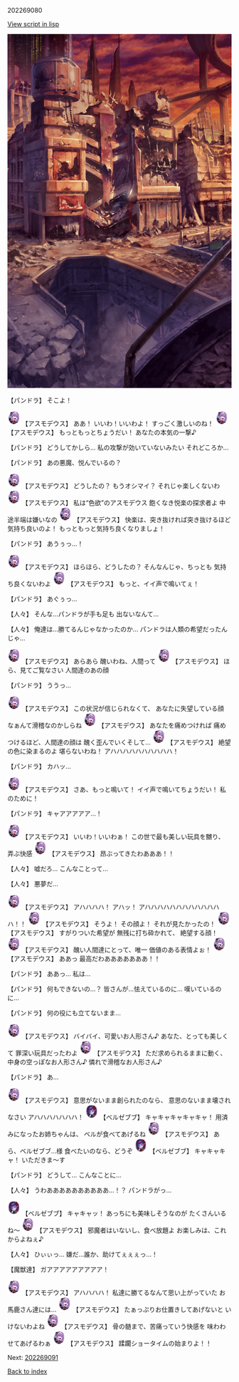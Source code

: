 202269080

[View script in lisp](../scripts/202269080.txt)

![ground_surface_break.png](../images/backgrounds/ground_surface_break.png)

【パンドラ】
そこよ！

<img src="../images/units/960021.png" alt="960021.png" height="34"/>
【アスモデウス】
ああ！
いいわ！いいわよ！
すっごく激しいのね！

<img src="../images/units/960021.png" alt="960021.png" height="34"/>
【アスモデウス】
もっともっとちょうだい！
あなたの本気の一撃♪

【パンドラ】
どうしてかしら…
私の攻撃が効いていないみたい
それどころか…

【パンドラ】
あの悪魔、悦んでいるの？

<img src="../images/units/960021.png" alt="960021.png" height="34"/>
【アスモデウス】
どうしたの？
もうオシマイ？
それじゃ楽しくないわ

<img src="../images/units/960021.png" alt="960021.png" height="34"/>
【アスモデウス】
私は“色欲”のアスモデウス
飽くなき悦楽の探求者よ
中途半端は嫌いなの

<img src="../images/units/960021.png" alt="960021.png" height="34"/>
【アスモデウス】
快楽は、突き抜ければ突き抜けるほど
気持ち良いのよ！
もっともっと気持ち良くなりましょ！

【パンドラ】
あうぅっ…！

<img src="../images/units/960021.png" alt="960021.png" height="34"/>
【アスモデウス】
ほらほら、どうしたの？
そんなんじゃ、ちっとも
気持ち良くないわよ

<img src="../images/units/960021.png" alt="960021.png" height="34"/>
【アスモデウス】
もっと、イイ声で鳴いてぇ！

【パンドラ】
あぐぅっ…

【人々】
そんな…パンドラが手も足も
出ないなんて…

【人々】
俺達は…勝てるんじゃなかったのか…
パンドラは人類の希望だったんじゃ…

<img src="../images/units/960021.png" alt="960021.png" height="34"/>
【アスモデウス】
あらあら
醜いわね、人間って

<img src="../images/units/960021.png" alt="960021.png" height="34"/>
【アスモデウス】
ほら、見てご覧なさい
人間達のあの顔

【パンドラ】
ううっ…

<img src="../images/units/960021.png" alt="960021.png" height="34"/>
【アスモデウス】
この状況が信じられなくて、
あなたに失望している顔
なぁんて滑稽なのかしらね

<img src="../images/units/960021.png" alt="960021.png" height="34"/>
【アスモデウス】
あなたを痛めつければ
痛めつけるほど、人間達の顔は
醜く歪んでいくそして…

<img src="../images/units/960021.png" alt="960021.png" height="34"/>
【アスモデウス】
絶望の色に染まるのよ
堪らないわね！
アハハハハハハハハハハ！

【パンドラ】
カハッ…

<img src="../images/units/960021.png" alt="960021.png" height="34"/>
【アスモデウス】
さあ、もっと鳴いて！
イイ声で鳴いてちょうだい！
私のために！

【パンドラ】
キャアアアアア…！

<img src="../images/units/960021.png" alt="960021.png" height="34"/>
【アスモデウス】
いいわ！いいわぁ！
この世で最も美しい玩具を嬲り、
弄ぶ快感

<img src="../images/units/960021.png" alt="960021.png" height="34"/>
【アスモデウス】
昂ぶってきたわあああ！！

【人々】
嘘だろ…
こんなことって…

【人々】
悪夢だ…

<img src="../images/units/960021.png" alt="960021.png" height="34"/>
【アスモデウス】
アハハハハ！
アハッ！
アハハハハハハハハハハハハハ！！

<img src="../images/units/960021.png" alt="960021.png" height="34"/>
【アスモデウス】
そうよ！
その顔よ！
それが見たかったの！

<img src="../images/units/960021.png" alt="960021.png" height="34"/>
【アスモデウス】
すがりついた希望が
無残に打ち砕かれて、
絶望する顔！

<img src="../images/units/960021.png" alt="960021.png" height="34"/>
【アスモデウス】
醜い人間達にとって、唯一
価値のある表情よぉ！

<img src="../images/units/960021.png" alt="960021.png" height="34"/>
【アスモデウス】
ああっ
最高だわあああああああ！！

【パンドラ】
ああっ…
私は…

【パンドラ】
何もできないの…？
皆さんが…怯えているのに…
嘆いているのに…

【パンドラ】
何の役にも立てないまま…

<img src="../images/units/960021.png" alt="960021.png" height="34"/>
【アスモデウス】
バイバイ、可愛いお人形さん♪
あなた、とっても美しくて
罪深い玩具だったわよ

<img src="../images/units/960021.png" alt="960021.png" height="34"/>
【アスモデウス】
ただ求められるままに動く、
中身の空っぽなお人形さん♪
憐れで滑稽なお人形さん♪

【パンドラ】
あ…

<img src="../images/units/960021.png" alt="960021.png" height="34"/>
【アスモデウス】
意思がないまま創られたのなら、
意思のないまま壊されなさい
アハハハハハハハ！

<img src="../images/units/960022.png" alt="960022.png" height="34"/>
【ベルゼブブ】
キャキャキャキャキャ！
用済みになったお姉ちゃんは、
ベルが食べてあげるね

<img src="../images/units/960021.png" alt="960021.png" height="34"/>
【アスモデウス】
あら、ベルゼブブ…様
食べたいのなら、どうぞ

<img src="../images/units/960022.png" alt="960022.png" height="34"/>
【ベルゼブブ】
キャキャキャ！
いただきま～す

【パンドラ】
どうして…
こんなことに…

【人々】
うわああああああああああ…！？
パンドラがっ…

<img src="../images/units/960022.png" alt="960022.png" height="34"/>
【ベルゼブブ】
キャキャッ！
あっちにも美味しそうなのが
たくさんいるね～

<img src="../images/units/960021.png" alt="960021.png" height="34"/>
【アスモデウス】
邪魔者はいないし、食べ放題よ
お楽しみは、これからよねぇ♪

【人々】
ひぃぃっ…
嫌だ…誰か、助けてぇぇぇっ…！

【魔獣達】
ガアアアアアアアアア！

<img src="../images/units/960021.png" alt="960021.png" height="34"/>
【アスモデウス】
アハハハハ！
私達に勝てるなんて思い上がっていた
お馬鹿さん達には…

<img src="../images/units/960021.png" alt="960021.png" height="34"/>
【アスモデウス】
たぁっぷりお仕置きしてあげないと
いけないわよね

<img src="../images/units/960021.png" alt="960021.png" height="34"/>
【アスモデウス】
骨の髄まで、苦痛っていう快感を
味わわせてあげるわぁ

<img src="../images/units/960021.png" alt="960021.png" height="34"/>
【アスモデウス】
蹂躙ショータイムの始まりよ！！


Next: [202269091](202269091.md)

[Back to index](index.md)
